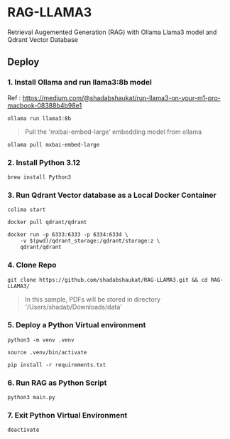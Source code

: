 # RAG-LLAMA3
Retrieval Augemented Generation (RAG) with Ollama Llama3 model and Qdrant Vector Database


## Deploy
### 1. Install Ollama and run llama3:8b model

Ref : https://medium.com/@shadabshaukat/run-llama3-on-your-m1-pro-macbook-08388b4b98e1

```
ollama run llama3:8b
```

> Pull the 'mxbai-embed-large' embedding model from ollama


```
ollama pull mxbai-embed-large
```


### 2. Install Python 3.12 

```
brew install Python3
```

### 3. Run Qdrant Vector database as a Local Docker Container

```
colima start

docker pull qdrant/qdrant

docker run -p 6333:6333 -p 6334:6334 \
    -v $(pwd)/qdrant_storage:/qdrant/storage:z \
    qdrant/qdrant
```
    
### 4. Clone Repo

```
git clone https://github.com/shadabshaukat/RAG-LLAMA3.git && cd RAG-LLAMA3/
```

> In this sample, PDFs will be stored in directory '/Users/shadab/Downloads/data' 

### 5. Deploy a Python Virtual environment

```
python3 -m venv .venv

source .venv/bin/activate

pip install -r requirements.txt
```

### 6. Run RAG as Python Script

```
python3 main.py
```

### 7. Exit Python Virtual Environment

```
deactivate
```
